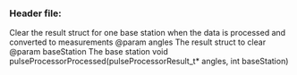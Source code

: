   
### Header file: 
Clear the result struct for one base station when the data is processed and converted to measurements
@param angles The result struct to clear
@param baseStation The base station
void pulseProcessorProcessed(pulseProcessorResult_t* angles, int baseStation)

